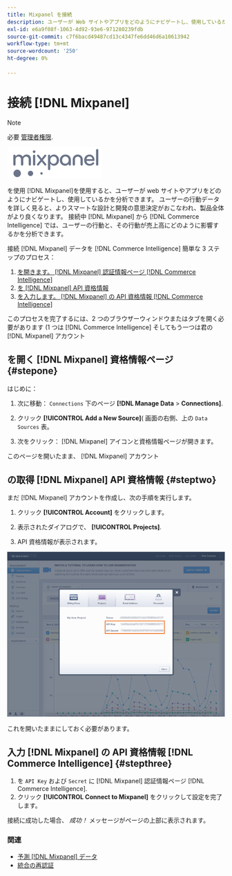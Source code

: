 ```yaml
---
title: Mixpanel を接続
description: ユーザーが Web サイトやアプリをどのようにナビゲートし、使用しているかを分析する方法について説明します。
exl-id: e6a9f08f-1063-4d92-93e6-971280239fdb
source-git-commit: c7f6bacd49487cd13c4347fe6dd46d6a10613942
workflow-type: tm+mt
source-wordcount: '250'
ht-degree: 0%

---
```


# 接続 [!DNL Mixpanel]

>[!NOTE]
>
>必要 [管理者権限](../../../administrator/user-management/user-management.md).

![](../../../assets/Mixpanel_logo.png)

を使用 [!DNL Mixpanel]を使用すると、ユーザーが web サイトやアプリをどのようにナビゲートし、使用しているかを分析できます。 ユーザーの行動データを詳しく見ると、よりスマートな設計と開発の意思決定がおこなわれ、製品全体がより良くなります。 接続中 [!DNL Mixpanel] から [!DNL Commerce Intelligence] では、ユーザーの行動と、その行動が売上高にどのように影響するかを分析できます。

接続 [!DNL Mixpanel] データを [!DNL Commerce Intelligence] 簡単な 3 ステップのプロセス：

1. [を開きます。 [!DNL Mixpanel] 認証情報ページ [!DNL Commerce Intelligence]](#stepone)
1. [を [!DNL Mixpanel] API 資格情報](#steptwo)
1. [を入力します。 [!DNL Mixpanel] の API 資格情報 [!DNL Commerce Intelligence]](#stepthree)

このプロセスを完了するには、2 つのブラウザーウィンドウまたはタブを開く必要があります (1 つは [!DNL Commerce Intelligence] そしてもう一つは君の [!DNL Mixpanel] アカウント

## を開く [!DNL Mixpanel] 資格情報ページ {#stepone}

はじめに：

1. 次に移動： `Connections` 下のページ **[!DNL Manage Data** > **Connections]**.

1. クリック **[!UICONTROL Add a New Source]**( 画面の右側、上の `Data Sources` 表。

1. 次をクリック： [!DNL Mixpanel] アイコンと資格情報ページが開きます。

このページを開いたまま、 [!DNL Mixpanel] アカウント

## の取得 [!DNL Mixpanel] API 資格情報 {#steptwo}

まだ [!DNL Mixpanel] アカウントを作成し、次の手順を実行します。

1. クリック **[!UICONTROL Account]** をクリックします。

1. 表示されたダイアログで、 **[!UICONTROL Projects]**.

1. API 資格情報が表示されます。

![Mixpanel API 資格情報の取得](../../../assets/Mixpanel_API_creds.png)

これを開いたままにしておく必要があります。

## 入力 [!DNL Mixpanel] の API 資格情報 [!DNL Commerce Intelligence] {#stepthree}

1. を `API Key` および `Secret` に [!DNL Mixpanel] 認証情報ページ [!DNL Commerce Intelligence].
1. クリック **[!UICONTROL Connect to Mixpanel]** をクリックして設定を完了します。

接続に成功した場合、 _成功！_ メッセージがページの上部に表示されます。

### 関連

* [予測 [!DNL Mixpanel] データ](../integrations/mixpanel-data.md)
* [統合の再認証](https://experienceleague.adobe.com/docs/commerce-knowledge-base/kb/how-to/mbi-reauthenticating-integrations.html)
